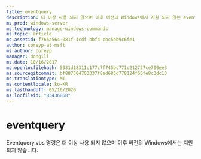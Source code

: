 ```yaml
---
title: eventquery
description: 더 이상 사용 되지 않으며 이후 버전의 Windows에서 지원 되지 않는 eventquery.vbs 명령에 대 한 참조 항목입니다.
ms.prod: windows-server
ms.technology: manage-windows-commands
ms.topic: article
ms.assetid: f765a564-081f-4cdf-bbf4-cbc5eb9c6fe1
author: coreyp-at-msft
ms.author: coreyp
manager: dongill
ms.date: 10/16/2017
ms.openlocfilehash: 5031d18311c177c7f745bc771c212727ce700ee3
ms.sourcegitcommit: bf887504703337f8ad685d778124f65fe8c3dc13
ms.translationtype: MT
ms.contentlocale: ko-KR
ms.lasthandoff: 05/16/2020
ms.locfileid: "83436868"
---
```

# <a name="eventquery"></a>eventquery

Eventquery.vbs 명령은 더 이상 사용 되지 않으며 이후 버전의 Windows에서는 지원 되지 않습니다.
